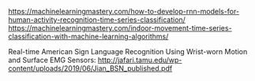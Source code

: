 https://machinelearningmastery.com/how-to-develop-rnn-models-for-human-activity-recognition-time-series-classification/
https://machinelearningmastery.com/indoor-movement-time-series-classification-with-machine-learning-algorithms/

Real-time American Sign Language Recognition Using Wrist-worn Motion and Surface EMG Sensors:
http://jafari.tamu.edu/wp-content/uploads/2019/06/Jian_BSN_published.pdf
